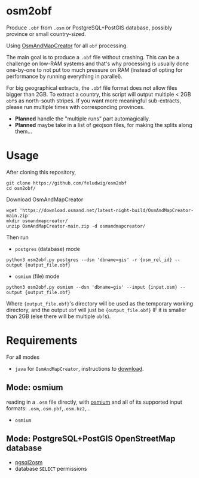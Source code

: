 # osm2obf

Produce `.obf` from `.osm` or PostgreSQL+PostGIS database, possibly province or
small country-sized.


Using
[OsmAndMapCreator](https://wiki.openstreetmap.org/wiki/OsmAndMapCreator) for all `obf` processing.


The main goal is to produce a `.obf` file without crashing. This can be a challenge on low-RAM
systems and that's why processing is usually done one-by-one to not put too much pressure on RAM
(instead of opting for performance by running everything in parallel).


For big geographical extracts, the `.obf` file format does not allow files bigger than 2GB.
To extract a country, this script will output multiple < 2GB `obf`s as north-south stripes.
If you want more meaningful sub-extracts, please run multiple times with corresponding provinces.
* **Planned** handle the "multiple runs" part automagically.
* **Planned** maybe take in a list of geojson files, for making the splits along them...


# Usage

After cloning this repository,
```
git clone https://github.com/feludwig/osm2obf
cd osm2obf/
```
Download OsmAndMapCreator
```
wget 'https://download.osmand.net/latest-night-build/OsmAndMapCreator-main.zip'
mkdir osmandmapcreator/
unzip OsmAndMapCreator-main.zip -d osmandmapcreator/
```
Then run
* `postgres` (database) mode
```
python3 osm2obf.py postgres --dsn 'dbname=gis' -r {osm_rel_id} --output {output_file.obf}
```
* `osmium` (file) mode
```
python3 osm2obf.py osmium --dsn 'dbname=gis' --input {input.osm} --output {output_file.obf}
```
Where `{output_file.obf}`'s directory will be used as the temporary working directory, and the output
`obf` will just be `{output_file.obf}` IF it is smaller than 2GB (else there will be multiple `obf`s).


# Requirements

For all modes
* `java` for `OsmAndMapCreator`, instructions to [download](#usage).

## Mode: osmium


reading in a `.osm` file directly, with
[osmium](https://osmcode.org/osmium-tool/)
and all of its supported input formats: `.osm`,`.osm.pbf`,`.osm.bz2`,...

* `osmium`


## Mode: PostgreSQL+PostGIS OpenStreetMap database


* [pgsql2osm](https://github.com/feludwig/pgsql2osm)
* database `SELECT` permissions


